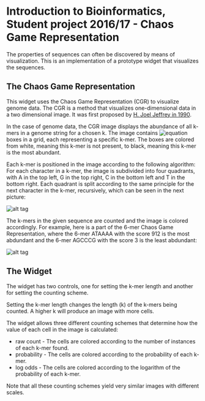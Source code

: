 Introduction to Bioinformatics, Student project 2016/17 - Chaos Game Representation
===================================================================================

The properties of sequences can often be discovered by means of visualization.
This is an implementation of a prototype widget that visualizes the sequences.

The Chaos Game Representation
-----------------------------

This widget uses the Chaos Game Representation (CGR) to visualize genome data. The CGR is a method that visualizes one-dimensional data
in a two dimensional image. It was first proposed by [H. Joel Jeffrey in 1990](http://nar.oxfordjournals.org/content/18/8/2163.full.pdf+html).

In the case of genome data, the CGR image displays the abundance of
all k-mers in a genome string for a chosen k. The image contains
![equation](http://www.sciweavers.org/upload/Tex2Img_1483706890/render.png) boxes in a grid, each representing a specific k-mer. The
boxes are colored from white, meaning this k-mer is not present, to
black, meaning this k-mer is the most abundant.

Each k-mer is positioned in the image according to the following
algorithm: For each character in a k-mer, the image is subdivided into
four quadrants, with A in the top left, G in the top right, C in the
bottom left and T in the bottom right. Each quadrant is split
according to the same principle for the next character in the k-mer,
recursively, which can be seen in the next picture:

![alt tag](http://www.lifenscience.com/_/rsrc/1237350858692/bioinformatics/chaos-game-representation/game16.PNG)

The k-mers in the given sequence are counted and the image is colored accordingly.
For example, here is a part of the 6-mer Chaos Game Representation, where the 6-mer
ATAAAA with the score 912 is the most abdundant and the 6-mer AGCCCG with the score 3 is the least abdundant:

![alt tag](https://bostjan-cigan.com/wp-content/uploads/2016/05/kmer_table_.png)

The Widget
----------

The widget has two controls, one for setting the k-mer length and
another for setting the counting scheme.

Setting the k-mer length changes the length (k) of the k-mers being
counted. A higher k will produce an image with more cells.

The widget allows three different counting schemes that determine how
the value of each cell in the image is calculated:

* raw count - The cells are colored according to the number of
  instances of each k-mer found.
* probability - The cells are colored according to the probability of
  each k-mer.
* log odds - The cells are colored according to the logarithm of the
  probability of each k-mer.

Note that all these counting schemes yield very similar images with
different scales.
